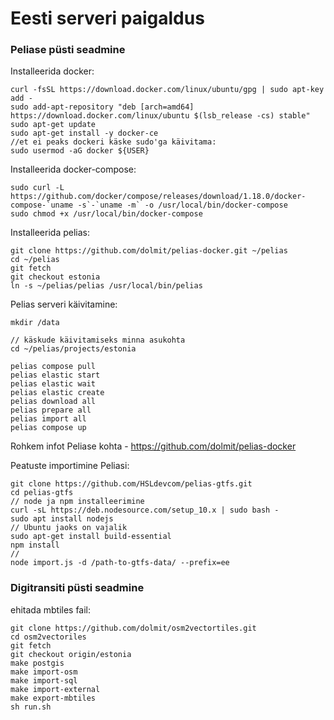 # Eesti serveri paigaldus

### Peliase püsti seadmine

Installeerida docker:

```
curl -fsSL https://download.docker.com/linux/ubuntu/gpg | sudo apt-key add -
sudo add-apt-repository "deb [arch=amd64] https://download.docker.com/linux/ubuntu $(lsb_release -cs) stable"
sudo apt-get update
sudo apt-get install -y docker-ce
//et ei peaks dockeri käske sudo'ga käivitama:
sudo usermod -aG docker ${USER}
```

Installeerida docker-compose:

```
sudo curl -L https://github.com/docker/compose/releases/download/1.18.0/docker-compose-`uname -s`-`uname -m` -o /usr/local/bin/docker-compose
sudo chmod +x /usr/local/bin/docker-compose
```

Installeerida pelias:

```
git clone https://github.com/dolmit/pelias-docker.git ~/pelias
cd ~/pelias
git fetch
git checkout estonia
ln -s ~/pelias/pelias /usr/local/bin/pelias
```

Pelias serveri käivitamine:

```
mkdir /data

// käskude käivitamiseks minna asukohta
cd ~/pelias/projects/estonia

pelias compose pull
pelias elastic start
pelias elastic wait
pelias elastic create
pelias download all
pelias prepare all
pelias import all
pelias compose up
```

Rohkem infot Peliase kohta - <https://github.com/dolmit/pelias-docker>

Peatuste importimine Peliasi:

```
git clone https://github.com/HSLdevcom/pelias-gtfs.git
cd pelias-gtfs
// node ja npm installeerimine
curl -sL https://deb.nodesource.com/setup_10.x | sudo bash -
sudo apt install nodejs
// Ubuntu jaoks on vajalik
sudo apt-get install build-essential
npm install
// 
node import.js -d /path-to-gtfs-data/ --prefix=ee
```

### Digitransiti püsti seadmine

ehitada mbtiles fail:

```
git clone https://github.com/dolmit/osm2vectortiles.git
cd osm2vectoriles
git fetch
git checkout origin/estonia
make postgis
make import-osm
make import-sql
make import-external
make export-mbtiles
sh run.sh
```

